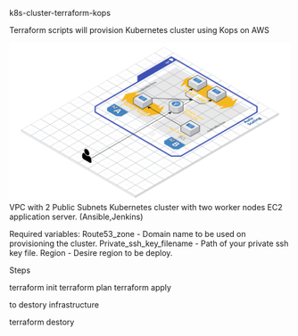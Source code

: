 k8s-cluster-terraform-kops

Terraform scripts will provision Kubernetes cluster using Kops on AWS

![alt text](https://raw.githubusercontent.com/frodood/k8s-cluster-terraform-kops/master/k8s.png)
VPC with 2 Public Subnets
Kubernetes cluster with two worker nodes
EC2 application server. (Ansible,Jenkins)

Required variables: 
Route53_zone - Domain name to be used on provisioning the cluster.
Private_ssh_key_filename - Path of your private ssh key file.
Region - Desire region to be deploy.

Steps

terraform init
terraform plan
terraform apply

to destory infrastructure

terraform destory
